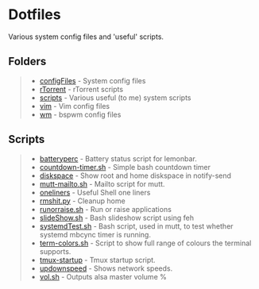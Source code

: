 # Dotfiles

Various system config files and 'useful' scripts.

## Folders
> - [configFiles](https://gitlab.com/siidney/dotfiles/tree/master/configFiles) - System config files
> - [rTorrent](https://gitlab.com/siidney/dotfiles/tree/master/rTorrent) - rTorrent scripts
> - [scripts](https://gitlab.com/siidney/dotfiles/tree/master/scripts) - Various useful (to me) system scripts
> - [vim](https://gitlab.com/siidney/dotfiles/tree/master/vim) - Vim config files
> - [wm](https://gitlab.com/siidney/dotfiles/tree/master/wm) - bspwm config files

## Scripts
> - [batteryperc](https://gitlab.com/siidney/dotfiles/blob/master/scripts/batteryperc) - Battery status script for lemonbar.
> - [countdown-timer.sh](https://gitlab.com/siidney/dotfiles/blob/master/scripts/countdown-timer.sh) - Simple bash countdown timer
> - [diskspace](https://gitlab.com/siidney/dotfiles/blob/master/scripts/diskspace) - Show root and home diskspace in notify-send
> - [mutt-mailto.sh](https://gitlab.com/siidney/dotfiles/blob/master/scripts/mutt-mailto.sh) - Mailto script for mutt.
> - [oneliners](https://gitlab.com/siidney/dotfiles/blob/master/scripts/oneliners) - Useful Shell one liners
> - [rmshit.py](https://gitlab.com/siidney/dotfiles/blob/master/scripts/rmshit.py) - Cleanup home
> - [runorraise.sh](https://gitlab.com/siidney/dotfiles/blob/master/scripts/runorraise.sh) - Run or raise applications
> - [slideShow.sh](https://gitlab.com/siidney/dotfiles/blob/master/scripts/slideShow.sh) - Bash slideshow script using feh
> - [systemdTest.sh](https://gitlab.com/siidney/dotfiles/blob/master/scripts/systemdTest.sh) - Bash script, used in mutt, to test whether systemd mbcync timer is running.
> - [term-colors.sh](https://gitlab.com/siidney/dotfiles/blob/master/scripts/systemdTest.sh) - Script to show full range of colours the terminal supports.
> - [tmux-startup](https://gitlab.com/siidney/dotfiles/blob/master/scripts/tmux-startup) - Tmux startup script.
> - [updownspeed](https://gitlab.com/siidney/dotfiles/blob/master/scripts/vol.sh) - Shows network speeds.
> - [vol.sh](https://gitlab.com/siidney/dotfiles/blob/master/scripts/vol.sh) - Outputs alsa master volume %
